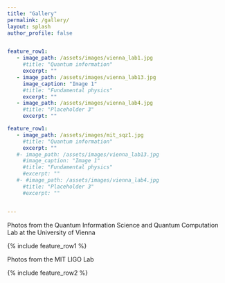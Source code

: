 ```yaml
---
title: "Gallery"
permalink: /gallery/
layout: splash
author_profile: false


feature_row1:
   - image_path: /assets/images/vienna_lab1.jpg
     #title: "Quantum information"
     excerpt: ""
   - image_path: /assets/images/vienna_lab13.jpg
     image_caption: "Image 1"
     #title: "Fundamental physics"
     excerpt: ""
   - image_path: /assets/images/vienna_lab4.jpg
     #title: "Placeholder 3"
     excerpt: ""

feature_row1:
   - image_path: /assets/images/mit_sqz1.jpg
     #title: "Quantum information"
     excerpt: ""
   #- image_path: /assets/images/vienna_lab13.jpg
     #image_caption: "Image 1"
     #title: "Fundamental physics"
     #excerpt: ""
   #- #image_path: /assets/images/vienna_lab4.jpg
     #title: "Placeholder 3"
     #excerpt: ""


---
```


Photos from the Quantum Information Science and Quantum Computation Lab at the University of Vienna

{% include feature_row1 %}

Photos from the MIT LIGO Lab

{% include feature_row2 %}

